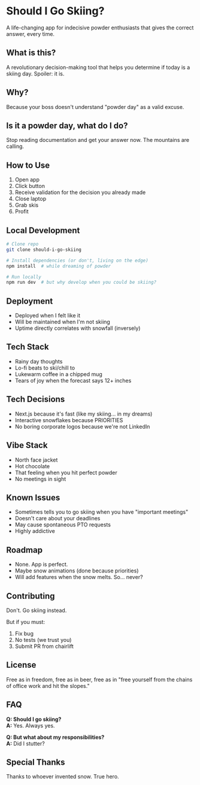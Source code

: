 # Should I Go Skiing?
A life-changing app for indecisive powder enthusiasts that gives the correct answer, every time.

## What is this?
A revolutionary decision-making tool that helps you determine if today is a skiing day. Spoiler: it is.

## Why?
Because your boss doesn't understand "powder day" as a valid excuse.

## Is it a powder day, what do I do?
Stop reading documentation and get your answer now. The mountains are calling.

## How to Use
1. Open app
2. Click button
3. Receive validation for the decision you already made
4. Close laptop
5. Grab skis
6. Profit

## Local Development
```bash
# Clone repo
git clone should-i-go-skiing

# Install dependencies (or don't, living on the edge)
npm install  # while dreaming of powder

# Run locally
npm run dev  # but why develop when you could be skiing?
```

## Deployment
- Deployed when I felt like it
- Will be maintained when I'm not skiing
- Uptime directly correlates with snowfall (inversely)

## Tech Stack
- Rainy day thoughts
- Lo-fi beats to ski/chill to
- Lukewarm coffee in a chipped mug
- Tears of joy when the forecast says 12+ inches

## Tech Decisions
- Next.js because it's fast (like my skiing... in my dreams)
- Interactive snowflakes because PRIORITIES
- No boring corporate logos because we're not LinkedIn

## Vibe Stack
- North face jacket
- Hot chocolate
- That feeling when you hit perfect powder
- No meetings in sight

## Known Issues
- Sometimes tells you to go skiing when you have "important meetings"
- Doesn't care about your deadlines
- May cause spontaneous PTO requests
- Highly addictive

## Roadmap
- None. App is perfect.
- Maybe snow animations (done because priorities)
- Will add features when the snow melts. So... never?

## Contributing
Don't. Go skiing instead.

But if you must:
1. Fix bug
2. No tests (we trust you)
3. Submit PR from chairlift

## License
Free as in freedom, free as in beer, free as in "free yourself from the chains of office work and hit the slopes."

## FAQ
**Q: Should I go skiing?**  
**A:** Yes. Always yes.

**Q: But what about my responsibilities?**  
**A:** Did I stutter?

## Special Thanks
Thanks to whoever invented snow. True hero.